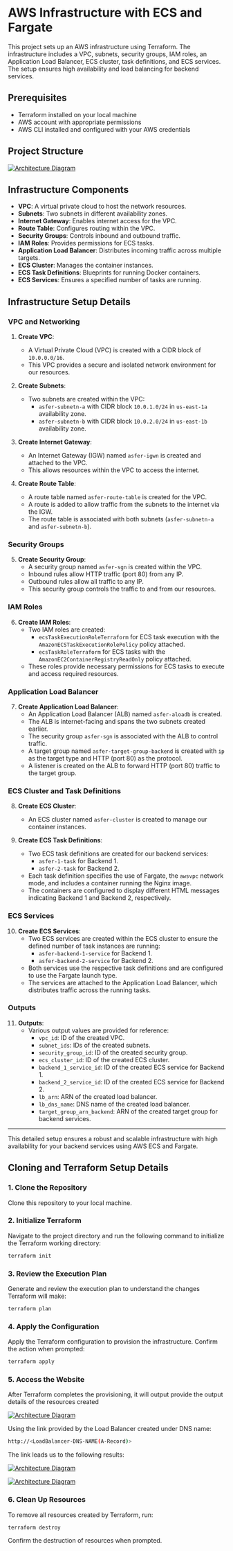 # AWS Infrastructure with ECS and Fargate

This project sets up an AWS infrastructure using Terraform. The infrastructure includes a VPC, subnets, security groups, IAM roles, an Application Load Balancer, ECS cluster, task definitions, and ECS services. The setup ensures high availability and load balancing for backend services.

## Prerequisites

- Terraform installed on your local machine
- AWS account with appropriate permissions
- AWS CLI installed and configured with your AWS credentials

## Project Structure

[![Architecture Diagram](architecture.png)](architecture.png)


## Infrastructure Components

- **VPC**: A virtual private cloud to host the network resources.
- **Subnets**: Two subnets in different availability zones.
- **Internet Gateway**: Enables internet access for the VPC.
- **Route Table**: Configures routing within the VPC.
- **Security Groups**: Controls inbound and outbound traffic.
- **IAM Roles**: Provides permissions for ECS tasks.
- **Application Load Balancer**: Distributes incoming traffic across multiple targets.
- **ECS Cluster**: Manages the container instances.
- **ECS Task Definitions**: Blueprints for running Docker containers.
- **ECS Services**: Ensures a specified number of tasks are running.


## Infrastructure Setup Details

### VPC and Networking

1. **Create VPC**:
   - A Virtual Private Cloud (VPC) is created with a CIDR block of `10.0.0.0/16`.
   - This VPC provides a secure and isolated network environment for our resources.

2. **Create Subnets**:
   - Two subnets are created within the VPC:
     - `asfer-subnetn-a` with CIDR block `10.0.1.0/24` in `us-east-1a` availability zone.
     - `asfer-subnetn-b` with CIDR block `10.0.2.0/24` in `us-east-1b` availability zone.

3. **Create Internet Gateway**:
   - An Internet Gateway (IGW) named `asfer-igwn` is created and attached to the VPC.
   - This allows resources within the VPC to access the internet.

4. **Create Route Table**:
   - A route table named `asfer-route-table` is created for the VPC.
   - A route is added to allow traffic from the subnets to the internet via the IGW.
   - The route table is associated with both subnets (`asfer-subnetn-a` and `asfer-subnetn-b`).

### Security Groups

5. **Create Security Group**:
   - A security group named `asfer-sgn` is created within the VPC.
   - Inbound rules allow HTTP traffic (port 80) from any IP.
   - Outbound rules allow all traffic to any IP.
   - This security group controls the traffic to and from our resources.

### IAM Roles

6. **Create IAM Roles**:
   - Two IAM roles are created:
     - `ecsTaskExecutionRoleTerraform` for ECS task execution with the `AmazonECSTaskExecutionRolePolicy` policy attached.
     - `ecsTaskRoleTerraform` for ECS tasks with the `AmazonEC2ContainerRegistryReadOnly` policy attached.
   - These roles provide necessary permissions for ECS tasks to execute and access required resources.

### Application Load Balancer

7. **Create Application Load Balancer**:
   - An Application Load Balancer (ALB) named `asfer-aloadb` is created.
   - The ALB is internet-facing and spans the two subnets created earlier.
   - The security group `asfer-sgn` is associated with the ALB to control traffic.
   - A target group named `asfer-target-group-backend` is created with `ip` as the target type and HTTP (port 80) as the protocol.
   - A listener is created on the ALB to forward HTTP (port 80) traffic to the target group.

### ECS Cluster and Task Definitions

8. **Create ECS Cluster**:
   - An ECS cluster named `asfer-cluster` is created to manage our container instances.

9. **Create ECS Task Definitions**:
   - Two ECS task definitions are created for our backend services:
     - `asfer-1-task` for Backend 1.
     - `asfer-2-task` for Backend 2.
   - Each task definition specifies the use of Fargate, the `awsvpc` network mode, and includes a container running the Nginx image.
   - The containers are configured to display different HTML messages indicating Backend 1 and Backend 2, respectively.

### ECS Services

10. **Create ECS Services**:
    - Two ECS services are created within the ECS cluster to ensure the defined number of task instances are running:
      - `asfer-backend-1-service` for Backend 1.
      - `asfer-backend-2-service` for Backend 2.
    - Both services use the respective task definitions and are configured to use the Fargate launch type.
    - The services are attached to the Application Load Balancer, which distributes traffic across the running tasks.

### Outputs

11. **Outputs**:
    - Various output values are provided for reference:
      - `vpc_id`: ID of the created VPC.
      - `subnet_ids`: IDs of the created subnets.
      - `security_group_id`: ID of the created security group.
      - `ecs_cluster_id`: ID of the created ECS cluster.
      - `backend_1_service_id`: ID of the created ECS service for Backend 1.
      - `backend_2_service_id`: ID of the created ECS service for Backend 2.
      - `lb_arn`: ARN of the created load balancer.
      - `lb_dns_name`: DNS name of the created load balancer.
      - `target_group_arn_backend`: ARN of the created target group for backend services.

---

This detailed setup ensures a robust and scalable infrastructure with high availability for your backend services using AWS ECS and Fargate.

## Cloning and Terraform Setup Details

### 1. Clone the Repository

Clone this repository to your local machine.

### 2. Initialize Terraform

Navigate to the project directory and run the following command to initialize the Terraform working directory:

```sh
terraform init
```

### 3. Review the Execution Plan

Generate and review the execution plan to understand the changes Terraform will make:

```sh
terraform plan
```

### 4. Apply the Configuration

Apply the Terraform configuration to provision the infrastructure. Confirm the action when prompted:

```sh
terraform apply
```

### 5. Access the Website

After Terraform completes the provisioning, it will output provide the output details of the resources created


[![Architecture Diagram](results3.png)](results3.png)


Using the link provided by the Load Balancer created under DNS name:

```sh
http://<LoadBalancer-DNS-NAME(A-Record)>
```

The link leads us to the following results:

[![Architecture Diagram](results1.png)](results1.png)

[![Architecture Diagram](results2.png)](results2.png)

### 6. Clean Up Resources

To remove all resources created by Terraform, run:

```sh
terraform destroy
```

Confirm the destruction of resources when prompted.